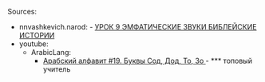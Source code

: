 Sources:

- nnvashkevich.narod: 
		- [УРОК 9 ЭМФАТИЧЕСКИЕ  ЗВУКИ БИБЛЕЙСКИЕ ИСТОРИИ](http://nnvashkevich.narod.ru/kng/CIMCEM/CeM09.htm)
- youtube: 
	- ArabicLang: 
		- [Арабский алфавит #19. Буквы Сод, Дод, То, Зо ](https://youtu.be/EeqDXxbrKAI) - *** топовый учитель 
